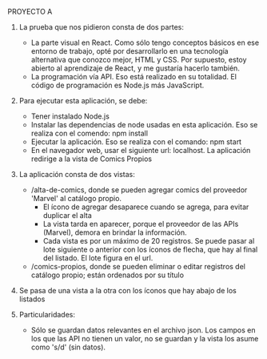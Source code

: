 PROYECTO A

1. La prueba que nos pidieron consta de dos partes:
	- La parte visual en React. Como sólo tengo conceptos básicos en ese entorno de trabajo, opté por desarrollarlo en una tecnología alternativa que conozco mejor, HTML y CSS. Por supuesto, estoy abierto al aprendizaje de React, y me gustaría hacerlo también.
	- La programación vía API. Eso está realizado en su totalidad. El código de programación es Node.js más JavaScript.

2. Para ejecutar esta aplicación, se debe:
	- Tener instalado Node.js
	- Instalar las dependencias de node usadas en esta aplicación. Eso se realiza con el comendo: npm install
	- Ejecutar la aplicación. Eso se realiza con el comando: npm start
	- En el navegador web, usar el siguiente url: localhost. La aplicación redirige a la vista de Comics Propios

3. La aplicación consta de dos vistas:
	- /alta-de-comics, donde se pueden agregar comics del proveedor 'Marvel' al catálogo propio.
		- El ícono de agregar desaparece cuando se agrega, para evitar duplicar el alta
		- La vista tarda en aparecer, porque el proveedor de las APIs (Marvel), demora en brindar la información.
		- Cada vista es por un máximo de 20 registros. Se puede pasar al lote siguiente o anterior con los íconos de flecha, que hay al final del listado. El lote figura en el url.
	- /comics-propios, donde se pueden eliminar o editar registros del catálogo propio; están ordenados por su título

4. Se pasa de una vista a la otra con los íconos que hay abajo de los listados

5. Particularidades:
	- Sólo se guardan datos relevantes en el archivo json. Los campos en los que las API no tienen un valor, no se guardan y la vista los asume como 's/d' (sin datos).